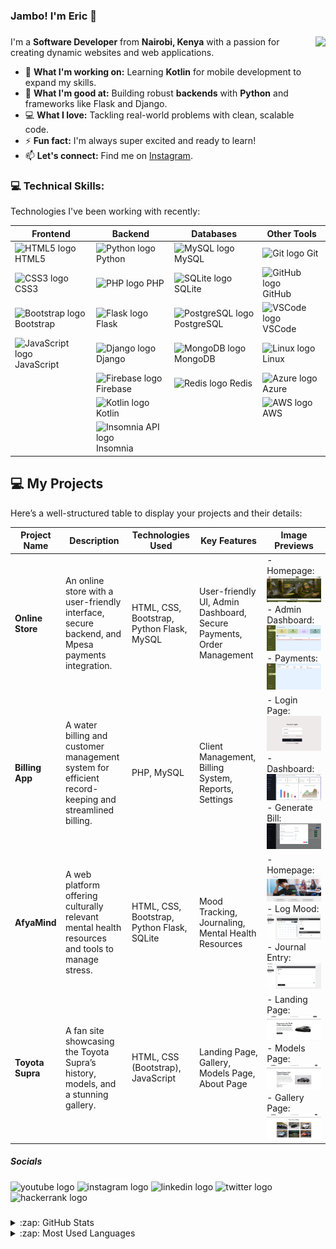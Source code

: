 ### Jambo! I'm Eric 👋

###

<img align="right" height="200" src="https://app.digifunzi.com/images/16893490130660efe82fa3da42ed56eef013171835.gif"  />


I'm a **Software Developer** from **Nairobi, Kenya** with a passion for creating dynamic websites and web applications.  

- 🔭 **What I'm working on:** Learning **Kotlin** for mobile development to expand my skills.  
- 🌱 **What I'm good at:** Building robust **backends** with **Python** and frameworks like Flask and Django.  
- 💻 **What I love:** Tackling real-world problems with clean, scalable code.  
- ⚡ **Fun fact:** I'm always super excited and ready to learn!  
- 📫 **Let's connect:** Find me on [Instagram][Instagram].  



### 💻 Technical Skills:

Technologies I've been working with recently:

| **Frontend** | **Backend** | **Databases** | **Other Tools** |
|--------------|-------------|---------------|-----------------|
| <img src="https://cdn.jsdelivr.net/gh/devicons/devicon/icons/html5/html5-original.svg" height="30" alt="HTML5 logo" /> HTML5 | <img src="https://cdn.jsdelivr.net/gh/devicons/devicon/icons/python/python-original.svg" height="30" alt="Python logo" /> Python | <img src="https://cdn.jsdelivr.net/gh/devicons/devicon/icons/mysql/mysql-original.svg" height="30" alt="MySQL logo" /> MySQL | <img src="https://cdn.jsdelivr.net/gh/devicons/devicon/icons/git/git-original.svg" height="30" alt="Git logo" /> Git |
| <img src="https://cdn.jsdelivr.net/gh/devicons/devicon/icons/css3/css3-original.svg" height="30" alt="CSS3 logo" /> CSS3 | <img src="https://cdn.jsdelivr.net/gh/devicons/devicon/icons/php/php-original.svg" height="30" alt="PHP logo" /> PHP | <img src="https://cdn.jsdelivr.net/gh/devicons/devicon/icons/sqlite/sqlite-original.svg" height="30" alt="SQLite logo" /> SQLite | <img src="https://cdn.jsdelivr.net/gh/devicons/devicon/icons/github/github-original.svg" height="30" alt="GitHub logo" /> GitHub |
| <img src="https://cdn.jsdelivr.net/gh/devicons/devicon/icons/bootstrap/bootstrap-original.svg" height="30" alt="Bootstrap logo" /> Bootstrap | <img src="https://cdn.jsdelivr.net/gh/devicons/devicon/icons/flask/flask-original.svg" height="30" alt="Flask logo" /> Flask | <img src="https://cdn.jsdelivr.net/gh/devicons/devicon/icons/postgresql/postgresql-original.svg" height="30" alt="PostgreSQL logo" /> PostgreSQL | <img src="https://cdn.jsdelivr.net/gh/devicons/devicon/icons/vscode/vscode-original.svg" height="30" alt="VSCode logo" /> VSCode |
| <img src="https://cdn.jsdelivr.net/gh/devicons/devicon/icons/javascript/javascript-original.svg" height="30" alt="JavaScript logo" /> JavaScript | <img src="https://cdn.jsdelivr.net/gh/devicons/devicon/icons/django/django-plain.svg" height="30" alt="Django logo" /> Django | <img src="https://cdn.jsdelivr.net/gh/devicons/devicon/icons/mongodb/mongodb-original.svg" height="30" alt="MongoDB logo" /> MongoDB | <img src="https://cdn.jsdelivr.net/gh/devicons/devicon/icons/linux/linux-original.svg" height="30" alt="Linux logo" /> Linux |
|  | <img src="https://cdn.jsdelivr.net/gh/devicons/devicon/icons/firebase/firebase-plain.svg" height="30" alt="Firebase logo" /> Firebase | <img src="https://cdn.jsdelivr.net/gh/devicons/devicon/icons/redis/redis-original.svg" height="30" alt="Redis logo" /> Redis | <img src="https://cdn.jsdelivr.net/gh/devicons/devicon/icons/azure/azure-original.svg" height="30" alt="Azure logo" /> Azure |
|  | <img src="https://cdn.jsdelivr.net/gh/devicons/devicon/icons/kotlin/kotlin-original.svg" height="30" alt="Kotlin logo" /> Kotlin |  | <img src="https://cdn.jsdelivr.net/gh/devicons/devicon/icons/amazonwebservices/amazonwebservices-line-wordmark.svg" height="30" alt="AWS logo" /> AWS |
|  | <img src="https://www.pngitem.com/pimgs/m/463-4634376_insomnia-rest-client-icon-hd-png-download.png" height="30" alt="Insomnia API logo" /> Insomnia |  |  |




## 💻 My Projects

Here’s a well-structured table to display your projects and their details:

| **Project Name**   | **Description**                                                                                       | **Technologies Used**                        | **Key Features**                                                                                  | **Image Previews**                                                                                                                                                                                                                                                        |
|---------------------|-------------------------------------------------------------------------------------------------------|---------------------------------------------|----------------------------------------------------------------------------------------------------|--------------------------------------------------------------------------------------------------------------------------------------------------------------------------------------------------------------------------------------------------------------------------|
| **Online Store**    | An online store with a user-friendly interface, secure backend, and Mpesa payments integration.       | HTML, CSS, Bootstrap, Python Flask, MySQL   | User-friendly UI, Admin Dashboard, Secure Payments, Order Management                              | - Homepage: ![Homepage](images/store/homepage.png) <br> - Admin Dashboard: ![Dashboard](images/store/dashboard.png) <br> - Payments: ![Payments](images/store/payments.png)                                                                                           |
| **Billing App**     | A water billing and customer management system for efficient record-keeping and streamlined billing. | PHP, MySQL                                  | Client Management, Billing System, Reports, Settings                                              | - Login Page: ![Login](images/billing/login.png) <br> - Dashboard: ![Dashboard](images/billing/dashboard.png) <br> - Generate Bill: ![Generate Bill](images/billing/newbill.png)                                                                                       |
| **AfyaMind**        | A web platform offering culturally relevant mental health resources and tools to manage stress.      | HTML, CSS, Bootstrap, Python Flask, SQLite  | Mood Tracking, Journaling, Mental Health Resources                                                | - Homepage: ![Homepage](images/mental/homepage.png) <br> - Log Mood: ![Log Mood](images/mental/logmood.png) <br> - Journal Entry: ![Journal](images/mental/journal.png)                                                                                                |
| **Toyota Supra**    | A fan site showcasing the Toyota Supra’s history, models, and a stunning gallery.                    | HTML, CSS (Bootstrap), JavaScript           | Landing Page, Gallery, Models Page, About Page                                                    | - Landing Page: ![Landing](images/supra/homepage.png) <br> - Models Page: ![Models](images/supra/modelspage.png) <br> - Gallery Page: ![Gallery](images/supra/gallery.png)                                                                                             |


<!-- -------------------------------------------------------------- -->


##### Socials

<div align="left">
  <img src="https://raw.githubusercontent.com/maurodesouza/profile-readme-generator/master/src/assets/icons/social/youtube/default.svg" width="30" height="18" alt="youtube logo"  />
  <img src="https://raw.githubusercontent.com/maurodesouza/profile-readme-generator/master/src/assets/icons/social/instagram/default.svg" width="30" height="18" alt="instagram logo"  />
  <img src="https://raw.githubusercontent.com/maurodesouza/profile-readme-generator/master/src/assets/icons/social/linkedin/default.svg" width="30" height="18" alt="linkedin logo"  />
  <img src="https://raw.githubusercontent.com/maurodesouza/profile-readme-generator/master/src/assets/icons/social/twitter/default.svg" width="30" height="18" alt="twitter logo"  />
  <img src="https://raw.githubusercontent.com/maurodesouza/profile-readme-generator/master/src/assets/icons/social/hackerrank/default.svg" width="30" height="18" alt="hackerrank logo"  />
</div>

###



<details>
  <summary>:zap: GitHub Stats</summary>

![Github Stats](https://github-readme-stats.vercel.app/api?username=nzyoka10&theme=radical&hide_border=true&include_all_commits=false&count_private=false)

<!-- ![](https://github-readme-streak-stats.herokuapp.com/?user=nzyoka10&theme=radical&hide_border=true) -->

</details>

<details>
  <summary>:zap: Most Used Languages</summary>

![Languages](https://github-readme-stats.vercel.app/api/top-langs/?username=nzyoka10&theme=radical&hide_border=true&include_all_commits=false&count_private=false&layout=compact)

</details>

[website]: https://nzyoka-developer.co/
[YouTube]: https://www.youtube.com/watch?v=rWMuEIcdJP4&ab_channel=Codecademy
[instagram]: https://www.instagram.com/nzyoka10
[linkedin]: https://linkedin.com/in/ericnzyoka
